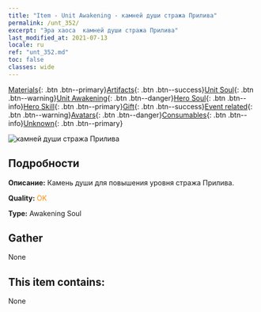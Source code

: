```yaml
---
title: "Item - Unit Awakening - камней души стража Прилива"
permalink: /unt_352/
excerpt: "Эра хаоса  камней души стража Прилива"
last_modified_at: 2021-07-13
locale: ru
ref: "unt_352.md"
toc: false
classes: wide
---
```

 [Materials](/ItemsRU/){: .btn .btn--primary}[Artifacts](/ItemsRU/Artifacts/){: .btn .btn--success}[Unit Soul](/ItemsRU/UnitSoul/){: .btn .btn--warning}[Unit Awakening](/ItemsRU/UnitAwakening/){: .btn .btn--danger}[Hero Soul](/ItemsRU/HeroSoul/){: .btn .btn--info}[Hero Skill](/ItemsRU/HeroSkill/){: .btn .btn--primary}[Gift](/ItemsRU/Gift/){: .btn .btn--success}[Event related](/ItemsRU/Events/){: .btn .btn--warning}[Avatars](/ItemsRU/Avatars/){: .btn .btn--danger}[Consumables](/ItemsRU/Consumables/){: .btn .btn--info}[Unknown](/ItemsRU/Unknown/){: .btn .btn--primary}

 ![камней души стража Прилива](/images/u/tia_yurenyongshi.jpg)

## Подробности
 **Описание:** Камень души для повышения уровня стража Прилива.

 **Quality:** <span style="color: #FF8C00">OK</span>

 **Type:** Awakening Soul

## Gather

  None

## This item contains:

  None

